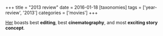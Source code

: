 +++
title = "2013 review"
date = 2016-01-18
[taxonomies]
tags = ['year-review', '2013']
categories = ['movies']
+++

[Her] boasts best **editing**, best **cinematography**, and most
**exciting story concept**.

  [Her]: @/her.md
